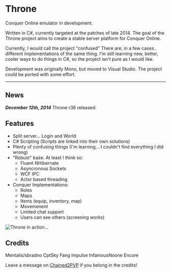 Throne
===============================================

Conquer Online emulator in development.

Written in C#, currently targeted at the patches of late 2014. 
The goal of the Throne project aims to create a stable server platform for Conquer Online.

Currently, I would call the project "confused"
There are, in a few cases.. different implementations of the same thing. 
I'm still learning new, better, cooler ways to do things in C#, so the project isn't pure as I would like.

Development was originally Mono, but moved to Visual Studio. The project could be ported with some effort.
******************************

News
----
***December 12th, 2014*** Throne r38 released.


Features
--------
 - Split server... Login and World
 - C# Scripting (Scripts are linked into their own solutions)
 - Plenty of confusing things (I'm learning... I couldn't find everything I did wrong)
 - "Robust" base. At least I think so:
   - Fluent NHibernate
   - Asyncronous Sockets
   - WCF IPC
   - Actor based threading
 - Conquer Implementations:
   - Roles
   - Maps
   - Items (equip, inventory, map)
   - Movemenent
   - Limited chat support
   - Users can see others (screening works)

![Throne in action...](http://i.imgur.com/tZs4aeu.jpg)



Credits
-------
Mentalis/sbradno
CptSky
Fang
Impulse
InfamousNoone
Encore

Leave a message on [Chained2PVP](http://chained2pvp.com/topic/332-throne-project-development/) if you belong in the credits!



